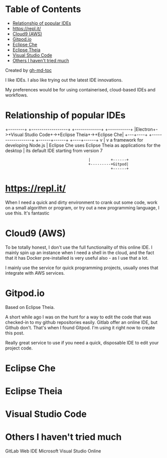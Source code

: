 
Table of Contents
=================

   * [Relationship of popular IDEs](#relationship-of-popular-ides)
   * [<a href="https://repl.it/" rel="nofollow">https://repl.it/</a>](#httpsreplit)
   * [Cloud9 (AWS)](#cloud9-aws)
   * [Gitpod.io](#gitpodio)
   * [Eclipse Che](#eclipse-che)
   * [Eclipse Theia](#eclipse-theia)
   * [Visual Studio Code](#visual-studio-code)
   * [Others I haven't tried much](#others-i-havent-tried-much)

Created by [gh-md-toc](https://github.com/ekalinin/github-markdown-toc)



I like IDEs. I also like trying out the latest IDE innovations.

My preferences would be for using containerised, cloud-based IDEs and workflows.

# Relationship of popular IDEs

+--------+  +------------------+  +-------------+  +-----------+
|Electron+->+Visual Studio Code+->+Eclipse Theia+->+Eclipse Che|
+---+----+  +------------------+  +------+------+  +----+------+
    v                                    |              v
a framework for developing Node.js       |         Eclipse Che uses Eclipse Theia as
applications for the desktop             |         its default IDE starting from version 7

                                         |         +------+
                                         +---------+Gitpod|
                                                   +------+

# https://repl.it/

When I need a quick and dirty environment to crank out some code, work on a
small algorithm or program, or try out a new programming language, I use this.
It's fantastic

# Cloud9 (AWS)
To be totally honest, I don't use the full functionality of this online IDE.
I mainly spin up an instance when I need a shell in the cloud, and the fact
that it has Docker pre-installed is very useful also - as I use that a lot.

I mainly use the service for quick programming projects, usually ones that
integrate with AWS services.

# Gitpod.io

Based on Eclipse Theia.

A short while ago I was on the hunt for a way to edit the code that was
checked-in to my github repositories easily. Gitlab offer an online IDE, but
Github don't. That's when I found Gitpod. I'm using it right now to create
this post.

Really great service to use if you need a quick, disposable IDE to edit your
project code.

# Eclipse Che

# Eclipse Theia

# Visual Studio Code


# Others I haven't tried much

GitLab Web IDE
Microsoft Visual Studio Online
